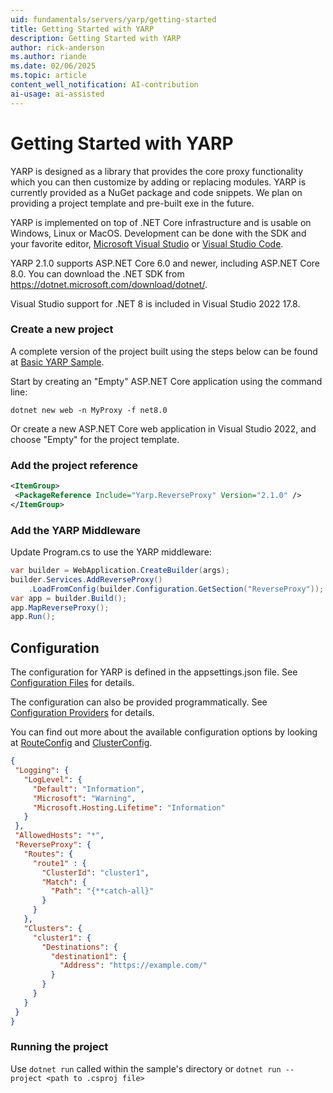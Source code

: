 ```yaml
---
uid: fundamentals/servers/yarp/getting-started
title: Getting Started with YARP
description: Getting Started with YARP
author: rick-anderson
ms.author: riande
ms.date: 02/06/2025
ms.topic: article
content_well_notification: AI-contribution
ai-usage: ai-assisted
---
```


# Getting Started with YARP

YARP is designed as a library that provides the core proxy functionality which you can then customize by adding or replacing modules.
YARP is currently provided as a NuGet package and code snippets.
We plan on providing a project template and pre-built exe in the future.

YARP is implemented on top of .NET Core infrastructure and is usable on Windows, Linux or MacOS.
Development can be done with the SDK and your favorite editor, [Microsoft Visual Studio](https://visualstudio.microsoft.com/vs/) or [Visual Studio Code](https://code.visualstudio.com/).

YARP 2.1.0 supports ASP.NET Core 6.0 and newer, including ASP.NET Core 8.0.
You can download the .NET SDK from https://dotnet.microsoft.com/download/dotnet/.

Visual Studio support for .NET 8 is included in Visual Studio 2022 17.8.

### Create a new project

A complete version of the project built using the steps below can be found at [Basic YARP Sample](https://github.com/microsoft/reverse-proxy/tree/release/latest/samples/BasicYarpSample).

Start by creating an "Empty" ASP.NET Core application using the command line:

```Console
dotnet new web -n MyProxy -f net8.0
```

Or create a new ASP.NET Core web application in Visual Studio 2022, and choose "Empty" for the project template. 

### Add the project reference

 ```XML
<ItemGroup> 
  <PackageReference Include="Yarp.ReverseProxy" Version="2.1.0" />
</ItemGroup> 
```

### Add the YARP Middleware

Update Program.cs to use the YARP middleware:

```C#
var builder = WebApplication.CreateBuilder(args);
builder.Services.AddReverseProxy()
    .LoadFromConfig(builder.Configuration.GetSection("ReverseProxy"));
var app = builder.Build();
app.MapReverseProxy();
app.Run();
```

## Configuration 

The configuration for YARP is defined in the appsettings.json file. See [Configuration Files](config-files.md) for details.

The configuration can also be provided programmatically. See [Configuration Providers](config-providers.md) for details.

You can find out more about the available configuration options by looking at [RouteConfig](xref:Yarp.ReverseProxy.Configuration.RouteConfig) and [ClusterConfig](xref:Yarp.ReverseProxy.Configuration.ClusterConfig).
 
 ```JSON
 {
  "Logging": {
    "LogLevel": {
      "Default": "Information",
      "Microsoft": "Warning",
      "Microsoft.Hosting.Lifetime": "Information"
    }
  },
  "AllowedHosts": "*",
  "ReverseProxy": {
    "Routes": {
      "route1" : {
        "ClusterId": "cluster1",
        "Match": {
          "Path": "{**catch-all}"
        }
      }
    },
    "Clusters": {
      "cluster1": {
        "Destinations": {
          "destination1": {
            "Address": "https://example.com/"
          }
        }
      }
    }
  }
}
```

### Running the project

Use `dotnet run` called within the sample's directory or `dotnet run --project <path to .csproj file>`
